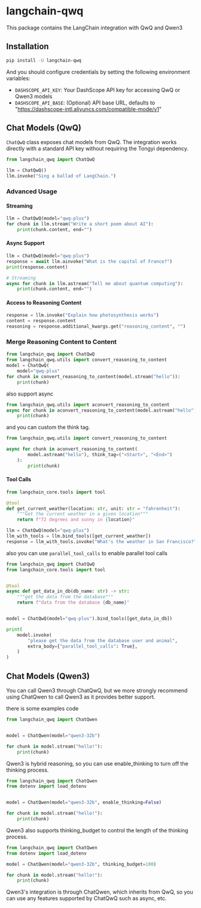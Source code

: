 # langchain-qwq

This package contains the LangChain integration with QwQ and Qwen3

## Installation

```bash
pip install -U langchain-qwq
```

And you should configure credentials by setting the following environment variables:

* `DASHSCOPE_API_KEY`: Your DashScope API key for accessing QwQ or Qwen3 models
* `DASHSCOPE_API_BASE`: (Optional) API base URL, defaults to "https://dashscope-intl.aliyuncs.com/compatible-mode/v1"

## Chat Models (QwQ)

`ChatQwQ` class exposes chat models from QwQ. The integration works directly with a standard API key without requiring the Tongyi dependency.

```python
from langchain_qwq import ChatQwQ

llm = ChatQwQ()
llm.invoke("Sing a ballad of LangChain.")
```

### Advanced Usage

#### Streaming

```python
llm = ChatQwQ(model="qwq-plus")
for chunk in llm.stream("Write a short poem about AI"):
    print(chunk.content, end="")
```

#### Async Support

```python
llm = ChatQwQ(model="qwq-plus")
response = await llm.ainvoke("What is the capital of France?")
print(response.content)

# Streaming
async for chunk in llm.astream("Tell me about quantum computing"):
    print(chunk.content, end="")
```

#### Access to Reasoning Content

```python
response = llm.invoke("Explain how photosynthesis works")
content = response.content
reasoning = response.additional_kwargs.get("reasoning_content", "")
```

### Merge Reasoning Content to Content

```python
from langchain_qwq import ChatQwQ
from langchain_qwq.utils import convert_reasoning_to_content
model = ChatQwQ(
    model="qwq-plus"
for chunk in convert_reasoning_to_content(model.stream("hello")):
    print(chunk)
```

also support async

```python
from langchain_qwq.utils import aconvert_reasoning_to_content
async for chunk in aconvert_reasoning_to_content(model.astream("hello")):
    print(chunk)
```

and you can custom the think tag.
```python
from langchain_qwq.utils import convert_reasoning_to_content

async for chunk in aconvert_reasoning_to_content(
        model.astream("hello"), think_tag=("<Start>", "<End>")
    ):
        print(chunk)

```

#### Tool Calls

```python
from langchain_core.tools import tool

@tool
def get_current_weather(location: str, unit: str = "fahrenheit"):
    """Get the current weather in a given location"""
    return f"72 degrees and sunny in {location}"

llm = ChatQwQ(model="qwq-plus")
llm_with_tools = llm.bind_tools([get_current_weather])
response = llm_with_tools.invoke("What's the weather in San Francisco?")
```

also you can use `parallel_tool_calls` to enable parallel tool calls
```python
from langchain_qwq import ChatQwQ
from langchain_core.tools import tool


@tool
async def get_data_in_db(db_name: str) -> str:
    """get the data from the database"""
    return f"data from the database {db_name}"


model = ChatQwQ(model="qwq-plus").bind_tools([get_data_in_db])

print(
    model.invoke(
        "please get the data from the database user and animal",
        extra_body={"parallel_tool_calls": True},
    )
)

```

## Chat Models (Qwen3)
You can call Qwen3 through ChatQwQ, but we more strongly recommend using ChatQwen to call Qwen3 as it provides better support.

there is some examples code

```python
from langchain_qwq import ChatQwen


model = ChatQwen(model="qwen3-32b")

for chunk in model.stream("hello!"):
    print(chunk)

```
 Qwen3 is hybrid reasoning, so you can use enable_thinking to turn off the thinking process.

```python
from langchain_qwq import ChatQwen
from dotenv import load_dotenv


model = ChatQwen(model="qwen3-32b", enable_thinking=False)

for chunk in model.stream("hello!"):
    print(chunk)

```

Qwen3 also supports thinking_budget to control the length of the thinking process.

```python
from langchain_qwq import ChatQwen
from dotenv import load_dotenv

model = ChatQwen(model="qwen3-32b", thinking_budget=100)

for chunk in model.stream("hello!"):
    print(chunk)


```

Qwen3's integration is through ChatQwen, which inherits from QwQ, so you can use any features supported by ChatQwQ such as async, etc.


